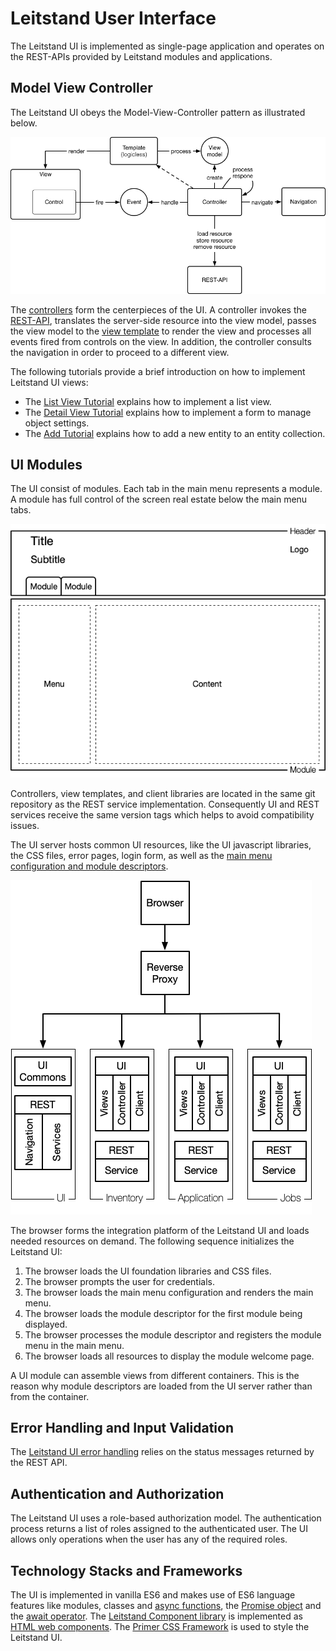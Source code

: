 # Leitstand User Interface

The Leitstand UI is implemented as single-page application and operates on the REST-APIs provided by Leitstand modules and applications.

## Model View Controller
The Leitstand UI obeys the Model-View-Controller pattern as illustrated below.

![Model View Controller](doc/assets/ui-mvc.png "Model View Controller principle") 

The [controllers](doc/controller.md) form the centerpieces of the UI. 
A controller invokes the [REST-API](doc/resources.md), translates the server-side resource into the view model, 
passes the view model to the [view template](templates.md) to render the view and 
processes all events fired from controls on the view.
In addition, the controller consults the navigation in order to proceed to a different view.

The following tutorials provide a brief introduction on how to implement Leitstand UI views:

- The [List View Tutorial](doc/listview_tutorial.md) explains how to implement a list view.
- The [Detail View Tutorial](doc/details_tutorial.md) explains how to implement a form to manage object settings.
- The [Add Tutorial](doc/add_tutorial.md) explains how to add a new entity to an entity collection.

## UI Modules
The UI consist of modules. 
Each tab in the main menu represents a module.
A module has full control of the screen real estate below the main menu tabs. 

![Main Layout](doc/assets/ui-mainlayout.png "UI Main Layout") 

Controllers, view templates, and client libraries are located in the same git repository as the REST service implementation.
Consequently UI and REST services receive the same version tags which helps to avoid compatibility issues.

The UI server hosts common UI resources, like the UI javascript libraries, the CSS files, error pages, login form, as well as the [main menu configuration and module descriptors](modules.md). 

![UI Modules](doc/assets/ui-modules.png "UI Modules") 

The browser forms the integration platform of the Leitstand UI and loads needed resources on demand.
The following sequence initializes the Leitstand UI:
1. The browser loads the UI foundation libraries and CSS files.
2. The browser prompts the user for credentials.
3. The browser loads the main menu configuration and renders the main menu.
4. The browser loads the module descriptor for the first module being displayed.
5. The browser processes the module descriptor and registers the module menu in the main menu.
6. The browser loads all resources to display the module welcome page.

A UI module can assemble views from different containers.
This is the reason why module descriptors are loaded from the UI server rather than from the container.

## Error Handling and Input Validation
The [Leitstand UI error handling](doc/error-handling.md) relies on the status messages returned by the REST API.

## Authentication and Authorization
The Leitstand UI uses a role-based authorization model.
The authentication process returns a list of roles assigned to the authenticated user.
The UI allows only operations when the user has any of the required roles.

## Technology Stacks and Frameworks
The UI is implemented in vanilla ES6 and makes use of ES6 language features like modules, classes and [async functions](https://developer.mozilla.org/en-US/docs/Web/JavaScript/Reference/Statements/async_function), the [Promise object](https://developer.mozilla.org/en-US/docs/Web/JavaScript/Reference/Global_Objects/Promise) and the [await operator](https://developer.mozilla.org/en-US/docs/Web/JavaScript/Reference/Operators/await). 
The [Leitstand Component library](doc/templates.md) is implemented as [HTML web components](https://developer.mozilla.org/en-US/docs/Web/Web_Components).
The [Primer CSS Framework](https://primer.style) is used to style the Leitstand UI.